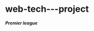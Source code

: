 # web-tech---project
<!DOCTYPE html>
<html>
  <head>
    <title>Premier League</title>
  </head>
  <body>
    <div style ="back-ground-color:#33cc33 width:100% height : 100 px">
      <h5>Premier league</h5>
    </div>
    <pre style="text-align:center">
    
      
      
  </body>
</html>
